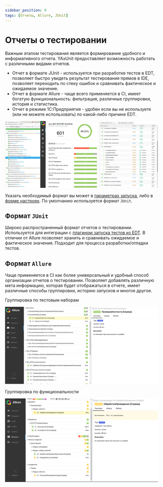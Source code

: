 ```yaml
---
sidebar_position: 9
tags: [Отчеты, Allure, JUnit]
---
```


# Отчеты о тестировании

Важным этапом тестирования является формирование удобного и информативного отчета. YAxUnit предоставляет возможность работать с различными видами отчетов.

* Отчет в формате JUnit - используется при разработке тестов в EDT, позволяет быстро увидеть результат тестирования прямов в IDE, позволяет переходить по стеку ошибок и сравнивать фактическое и ожидаемое значение.
* Отчет в формате Allure - чаще всего применяется в CI, имеет богатую функциональность: фильтрация, различные группировки, история и статистика.
* Отчет в режиме 1С:Предприятия - удобен если вы не используете (или не можете использовать) по какой-либо причине EDT.

![reports](images/reports.png)

Указать необходимый формат вы может в [параметрах запуска](../../getting-started/run/configuration), либо в [форме настроек](../../yaxunit-ui#интерфейс-настройки-конфигурации).
По умолчанию используется формат `JUnit`.

## Формат `JUnit`

Широко распространенный формат отчетов о тестировании. Используется для интеграции с [плагином запуска тестов из EDT](https://github.com/bia-technologies/edt-test-runner). В отличии от Allure позволяет хранить и сравнивать ожидаемое и фактическое значения. Подходит для процесса разработки/отладки тестов.

## Формат `Allure`

Чаще применяется в CI как более универсальный и удобный способ организации отчетов о тестировании. Позволяет добавлять различную мета информацию, которая будет отображаться в отчете, имеет различные способы группировки, историю запусков и многое другое.

Группировка по тестовым наборам

![Группировка по тестовым наборам](images/allure-report-suites.png)

Группировка по функциональности

![Группировка по функциональности](images/allure-report-behaviors.png)
